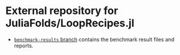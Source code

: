 # External repository for JuliaFolds/LoopRecipes.jl

* [`benchmark-results` branch](https://github.com/JuliaFolds/LoopRecipes-data/tree/benchmark-results)
  contains the benchmark result files and reports.
